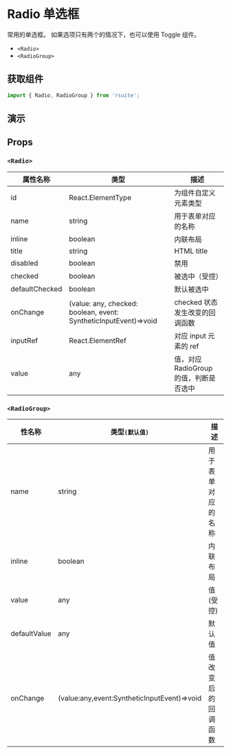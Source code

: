 # Radio 单选框 

常用的单选框。 如果选项只有两个的情况下，也可以使用 Toggle 组件。

* `<Radio>`
* `<RadioGroup>`

## 获取组件

```js
import { Radio, RadioGroup } from 'rsuite';
```

## 演示

<!--{demo}-->

## Props

### `<Radio>`

| 属性名称       | 类型                                                             | 描述                                   |
| -------------- | ---------------------------------------------------------------- | -------------------------------------- |
| id             | React.ElementType                                                | 为组件自定义元素类型                   |
| name           | string                                                           | 用于表单对应的名称                     |
| inline         | boolean                                                          | 内联布局                               |
| title          | string                                                           | HTML title                             |
| disabled       | boolean                                                          | 禁用                                   |
| checked        | boolean                                                          | 被选中（受控）                         |
| defaultChecked | boolean                                                          | 默认被选中                             |
| onChange       | (value: any, checked: boolean, event: SyntheticInputEvent)=>void | checked 状态发生改变的回调函数         |
| inputRef       | React.ElementRef                                                 | 对应 input 元素的 ref                  |
| value          | any                                                              | 值，对应 RadioGroup 的值，判断是否选中 |

### `<RadioGroup>`

| 性名称       | 类型`(默认值)`                              | 描述               |
| ------------ | ------------------------------------------- | ------------------ |
| name         | string                                      | 用于表单对应的名称 |
| inline       | boolean                                     | 内联布局           |
| value        | any                                         | 值(受控)           |
| defaultValue | any                                         | 默认值             |
| onChange     | (value:any,event:SyntheticInputEvent)=>void | 值改变后的回调函数 |
